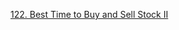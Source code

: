 [122. Best Time to Buy and Sell Stock II](https://leetcode.com/problems/best-time-to-buy-and-sell-stock-ii/)

